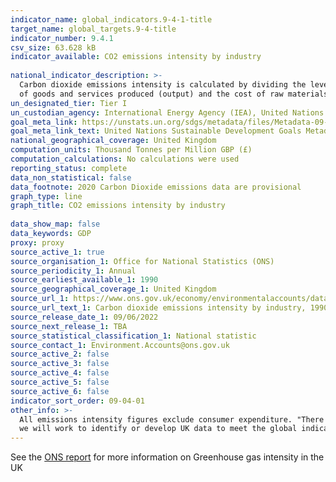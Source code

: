 ```yaml
---
indicator_name: global_indicators.9-4-1-title
target_name: global_targets.9-4-title
indicator_number: 9.4.1
csv_size: 63.628 kB
indicator_available: CO2 emissions intensity by industry
  
national_indicator_description: >-
  Carbon dioxide emissions intensity is calculated by dividing the level of carbon dioxide emissions by gross value added (GVA) in constant prices. This is the difference between output and intermediate consumption for any given industry/sector. This means the difference between the value
  of goods and services produced (output) and the cost of raw materials and other inputs which are used up in production (intermediate consumption). Data are in constant prices with 2016 defined as the base year.
un_designated_tier: Tier I
un_custodian_agency: International Energy Agency (IEA), United Nations Industrial Development Organization (UNIDO)
goal_meta_link: https://unstats.un.org/sdgs/metadata/files/Metadata-09-04-01.pdf 
goal_meta_link_text: United Nations Sustainable Development Goals Metadata (PDF 516 KB)
national_geographical_coverage: United Kingdom
computation_units: Thousand Tonnes per Million GBP (£)
computation_calculations: No calculations were used
reporting_status: complete
data_non_statistical: false
data_footnote: 2020 Carbon Dioxide emissions data are provisional 
graph_type: line
graph_title: CO2 emissions intensity by industry
  
data_show_map: false
data_keywords: GDP
proxy: proxy
source_active_1: true
source_organisation_1: Office for National Statistics (ONS)
source_periodicity_1: Annual
source_earliest_available_1: 1990
source_geographical_coverage_1: United Kingdom
source_url_1: https://www.ons.gov.uk/economy/environmentalaccounts/datasets/ukenvironmentalaccountsatmosphericemissionsgreenhousegasemissionsintensitybyeconomicsectorunitedkingdom
source_url_text_1: Carbon dioxide emissions intensity by industry, 1990 to 2020
source_release_date_1: 09/06/2022
source_next_release_1: TBA
source_statistical_classification_1: National statistic
source_contact_1: Environment.Accounts@ons.gov.uk
source_active_2: false
source_active_3: false
source_active_4: false
source_active_5: false
source_active_6: false
indicator_sort_order: 09-04-01
other_info: >-
  All emissions intensity figures exclude consumer expenditure. "There are a number of changes to the intensity figures since the previous release. This is due to revisions to the GVA figures used." This indicator is being used as an approximation of the UN SDG Indicator. Where possible,
  we will work to identify or develop UK data to meet the global indicator specification. This indicator has been identified in collaboration with topic experts.
---
```

See the [ONS report](https://www.ons.gov.uk/economy/environmentalaccounts/bulletins/ukenvironmentalaccounts/latest) for more information on Greenhouse gas intensity in the UK
